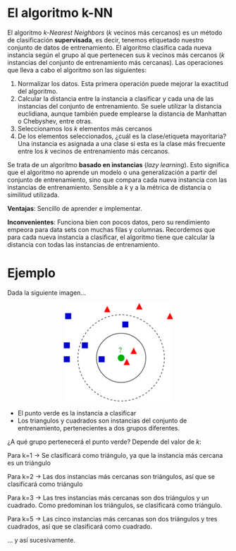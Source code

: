 # **El algoritmo k-NN**

El algoritmo _k-Nearest Neighbors_ (_k_ vecinos más cercanos) es un método de clasificación **supervisada**, es decir, tenemos etiquetado nuestro conjunto de datos de entrenamiento. El algoritmo clasifica cada nueva instancia según el grupo al que pertenecen sus _k_ vecinos más cercanos (_k_ instancias del conjunto de entrenamiento más cercanas). Las operaciones que lleva a cabo el algoritmo son las siguientes:

1. Normalizar los datos. Esta primera operación puede mejorar la exactitud del algoritmo.
2. Calcular la distancia entre la instancia a clasificar y cada una de las instancias del conjunto de entrenamiento. Se suele utilizar la distancia euclidiana, aunque también puede emplearse la distancia de Manhattan o Chebyshev, entre otras. 
3. Seleccionamos los _k_ elementos más cercanos
4. De los elementos seleccionados, ¿cuál es la clase/etiqueta mayoritaria? Una instancia es asignada a una clase si esta es la clase más frecuente entre los _k_ vecinos de entrenamiento más cercanos.

Se trata de un algoritmo **basado en instancias** (_lazy learning_). Esto significa que el algoritmo no aprende un modelo o una generalización a partir del conjunto de entrenamiento, sino que compara cada nueva instancia con las instancias de entrenamiento. Sensible a _k_ y a la métrica de distancia o similitud utilizada. 

**Ventajas**: Sencillo de aprender e implementar.

**Inconvenientes**: Funciona bien con pocos datos, pero su rendimiento empeora para data sets con muchas filas y columnas. Recordemos que para cada nueva instancia a clasificar, el algoritmo tiene que calcular la distancia con todas las instancias de entrenamiento.

# **Ejemplo**

Dada la siguiente imagen...

<p align="center">
<img src='knn_ejemplo.png' height="225" /></a>
</p>

- El punto verde es la instancia a clasificar
- Los triangulos y cuadrados son instancias del conjunto de entrenamiento, pertenecientes a dos grupos diferentes.

¿A qué grupo pertenecerá el punto verde? Depende del valor de _k_:

Para k=1 → Se clasificará como triángulo, ya que la instancia más cercana es un triángulo

Para k=2 → Las dos instancias más cercanas son triángulos, así que se clasificará como triángulo

Para k=3 → Las tres instancias más cercanas son dos triángulos y un cuadrado. Como predominan los triángulos, se clasificará como triángulo.

Para k=5 → Las cinco instancias más cercanas son dos triángulos y tres cuadrados, así que se clasificará como cuadrado.

... y así sucesivamente.
